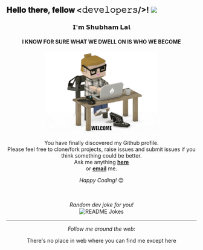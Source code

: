 # 
<h2> 𝐇𝐞𝐥𝐥𝐨 𝐭𝐡𝐞𝐫𝐞, 𝐟𝐞𝐥𝐥𝐨𝐰 <𝚍𝚎𝚟𝚎𝚕𝚘𝚙𝚎𝚛𝚜/>!
  <img src="https://user-images.githubusercontent.com/111045472/214533140-5af199d9-670d-460a-85bb-2243be66b851.gif" width="30" />
</h2>

<div align="center">
<h3> 𝗜'𝗺 𝗦𝗵𝘂𝗯𝗵𝗮𝗺 𝗟𝗮𝗹 </h3>
<h4> I KNOW FOR SURE WHAT WE DWELL ON IS WHO WE BECOME </h4>
</div>

<div align="center" width="50">

<img src="https://github.com/CERTIFIED2003/py-game/blob/master/images/my.gif" alt="Welcome!" width="300"/>

</div>

<div align="center">

You have finally discovered my Github profile. <br>
Please feel free to clone/fork projects, raise issues and submit issues if you think something could be better. <br>
Ask me anything <a href="https://github.com/CERTIFIED2003/DISCUSSIONS/issues/1"><b>here</b></a><br>
or <a href="mailto:lal.shubham027@gmail.com"><b>email</b></a> me.

<i>Happy Coding!</i> 😊

</div>

<div align="center">



</br>
</br>
<i>Random dev joke for you!</i><br>
<img align="center" src="https://readme-jokes.vercel.app/api?bgColor=%23073b4c&textColor=%2306d6a0&aColor=%2306d6a0&borderColor=%2306d6a0" alt="README Jokes" />

---

<i>Follow me around the web:</i><br>
<p>There's no place in web where you can find me except here</p>

</div>


